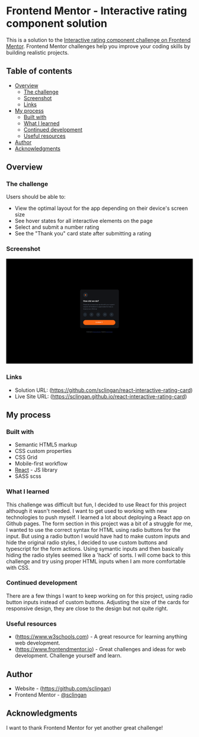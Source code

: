 # Frontend Mentor - Interactive rating component solution

This is a solution to the [Interactive rating component challenge on Frontend Mentor](https://www.frontendmentor.io/challenges/interactive-rating-component-koxpeBUmI). Frontend Mentor challenges help you improve your coding skills by building realistic projects. 

## Table of contents

- [Overview](#overview)
  - [The challenge](#the-challenge)
  - [Screenshot](#screenshot)
  - [Links](#links)
- [My process](#my-process)
  - [Built with](#built-with)
  - [What I learned](#what-i-learned)
  - [Continued development](#continued-development)
  - [Useful resources](#useful-resources)
- [Author](#author)
- [Acknowledgments](#acknowledgments)


## Overview

### The challenge

Users should be able to:

- View the optimal layout for the app depending on their device's screen size
- See hover states for all interactive elements on the page
- Select and submit a number rating
- See the "Thank you" card state after submitting a rating

### Screenshot

![](./images/screenshot.png)


### Links

- Solution URL: (https://github.com/sclingan/react-interactive-rating-card)
- Live Site URL: (https://sclingan.github.io/react-interactive-rating-card)

## My process

### Built with

- Semantic HTML5 markup
- CSS custom properties
- CSS Grid
- Mobile-first workflow
- [React](https://reactjs.org/) - JS library
- SASS scss

### What I learned

This challenge was difficult but fun, I decided to use React for this project although it wasn't needed. I want to get 
used to working with new technologies to push myself. I learned a lot about deploying a React app on Github pages. 
The form section in this project was a bit of a struggle for me, I wanted to use the correct syntax for HTML using radio
buttons for the input. But using a radio button I would have had to make custom inputs and hide the original radio styles,
I decided to use custom buttons and typescript for the form actions. Using symantic inputs and then basically hiding the 
radio styles seemed like a 'hack' of sorts. I will come back to this challenge and try using proper HTML inputs when I am
more comfortable with CSS.


### Continued development

There are a few things I want to keep working on for this project, using radio button inputs instead of custom buttons. Adjusting
the size of the cards for responsive design, they are close to the design but not quite right.


### Useful resources

- (https://www.w3schools.com) - A great resource for learning anything web development.
- (https://www.frontendmentor.io) - Great challenges and ideas for web development. Challenge yourself and learn.


## Author

- Website - (https://github.com/sclingan)
- Frontend Mentor - [@sclingan](https://www.frontendmentor.io/profile/sclingan)


## Acknowledgments

I want to thank Frontend Mentor for yet another great challenge! 

